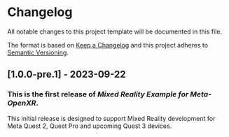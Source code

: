 # Changelog
All notable changes to this project template will be documented in this file.

The format is based on [Keep a Changelog](http://keepachangelog.com/en/1.0.0/)
and this project adheres to [Semantic Versioning](http://semver.org/spec/v2.0.0.html).

## [1.0.0-pre.1] - 2023-09-22

### This is the first release of *Mixed Reality Example for Meta-OpenXR*.

This initial release is designed to support Mixed Reality development for Meta Quest 2, Quest Pro and upcoming Quest 3 devices.
